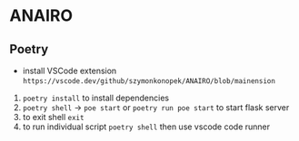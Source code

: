# ANAIRO

## Poetry

- install VSCode extension `https://vscode.dev/github/szymonkonopek/ANAIRO/blob/mainension`

1. `poetry install` to install dependencies
2. `poetry shell` -> `poe start` or `poetry run poe start` to start flask server
3. to exit shell `exit`
4. to run individual script `poetry shell` then use vscode code runner
